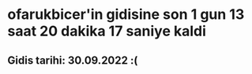 # ofarukbicer'in gidisine son 1 gun 13 saat 20 dakika 17 saniye kaldi

## Gidis tarihi: 30.09.2022 :(